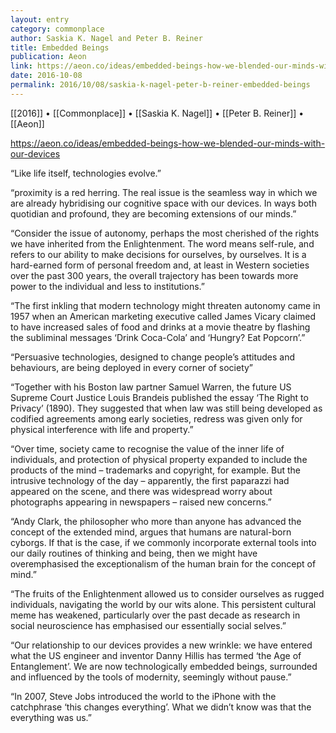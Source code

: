 ```yaml
---
layout: entry
category: commonplace
author: Saskia K. Nagel and Peter B. Reiner
title: Embedded Beings
publication: Aeon
link: https://aeon.co/ideas/embedded-beings-how-we-blended-our-minds-with-our-devices
date: 2016-10-08
permalink: 2016/10/08/saskia-k-nagel-peter-b-reiner-embedded-beings
---
```


[[2016]] • [[Commonplace]] • [[Saskia K. Nagel]] • [[Peter B. Reiner]] • [[Aeon]]

https://aeon.co/ideas/embedded-beings-how-we-blended-our-minds-with-our-devices

“Like life itself, technologies evolve.”

“proximity is a red herring. The real issue is the seamless way in which we are already hybridising our cognitive space with our devices. In ways both quotidian and profound, they are becoming extensions of our minds.”

“Consider the issue of autonomy, perhaps the most cherished of the rights we have inherited from the Enlightenment. The word means self-rule, and refers to our ability to make decisions for ourselves, by ourselves. It is a hard-earned form of personal freedom and, at least in Western societies over the past 300 years, the overall trajectory has been towards more power to the individual and less to institutions.”

“The first inkling that modern technology might threaten autonomy came in 1957 when an American marketing executive called James Vicary claimed to have increased sales of food and drinks at a movie theatre by flashing the subliminal messages ‘Drink Coca-Cola’ and ‘Hungry? Eat Popcorn’.”

“Persuasive technologies, designed to change people’s attitudes and behaviours, are being deployed in every corner of society”

“Together with his Boston law partner Samuel Warren, the future US Supreme Court Justice Louis Brandeis published the essay ‘The Right to Privacy’ (1890). They suggested that when law was still being developed as codified agreements among early societies, redress was given only for physical interference with life and property.”

“Over time, society came to recognise the value of the inner life of individuals, and protection of physical property expanded to include the products of the mind – trademarks and copyright, for example. But the intrusive technology of the day – apparently, the first paparazzi had appeared on the scene, and there was widespread worry about photographs appearing in newspapers – raised new concerns.”

“Andy Clark, the philosopher who more than anyone has advanced the concept of the extended mind, argues that humans are natural-born cyborgs. If that is the case, if we commonly incorporate external tools into our daily routines of thinking and being, then we might have overemphasised the exceptionalism of the human brain for the concept of mind.”

“The fruits of the Enlightenment allowed us to consider ourselves as rugged individuals, navigating the world by our wits alone. This persistent cultural meme has weakened, particularly over the past decade as research in social neuroscience has emphasised our essentially social selves.”

“Our relationship to our devices provides a new wrinkle: we have entered what the US engineer and inventor Danny Hillis has termed ‘the Age of Entanglement’. We are now technologically embedded beings, surrounded and influenced by the tools of modernity, seemingly without pause.”

“In 2007, Steve Jobs introduced the world to the iPhone with the catchphrase ‘this changes everything’. What we didn’t know was that the everything was us.”

